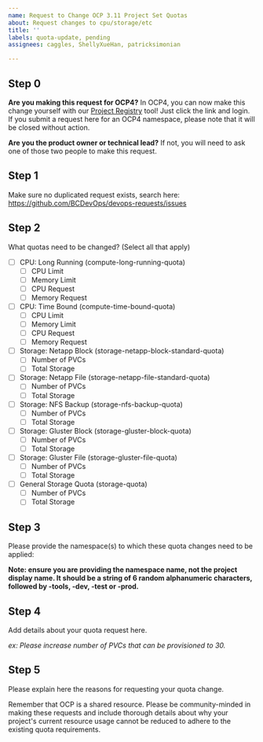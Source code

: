 ```yaml
---
name: Request to Change OCP 3.11 Project Set Quotas
about: Request changes to cpu/storage/etc
title: ''
labels: quota-update, pending
assignees: caggles, ShellyXueHan, patricksimonian

---
```


## Step 0
**Are you making this request for OCP4?**
In OCP4, you can now make this change yourself with our [Project Registry](https://registry.developer.gov.bc.ca/) tool! 
Just click the link and login. If you submit a request here for an OCP4 namespace, please note that it will be closed without action.

**Are you the product owner or technical lead?**
If not, you will need to ask one of those two people to make this request.


## Step 1
Make sure no duplicated request exists, search here:
https://github.com/BCDevOps/devops-requests/issues


## Step 2
What quotas need to be changed? (Select all that apply)
- [ ] CPU: Long Running (compute-long-running-quota)
   - [ ] CPU Limit
   - [ ] Memory Limit
   - [ ] CPU Request
   - [ ] Memory Request
- [ ] CPU: Time Bound (compute-time-bound-quota)
   - [ ] CPU Limit
   - [ ] Memory Limit
   - [ ] CPU Request
   - [ ] Memory Request
- [ ] Storage: Netapp Block (storage-netapp-block-standard-quota)
   - [ ] Number of PVCs
   - [ ] Total Storage
- [ ] Storage: Netapp File (storage-netapp-file-standard-quota)
   - [ ] Number of PVCs
   - [ ] Total Storage
- [ ] Storage: NFS Backup (storage-nfs-backup-quota)
   - [ ] Number of PVCs
   - [ ] Total Storage
- [ ] Storage: Gluster Block (storage-gluster-block-quota)
   - [ ] Number of PVCs
   - [ ] Total Storage
- [ ] Storage: Gluster File (storage-gluster-file-quota)
   - [ ] Number of PVCs
   - [ ] Total Storage
- [ ] General Storage Quota (storage-quota)
   - [ ] Number of PVCs
   - [ ] Total Storage

## Step 3
Please provide the namespace(s) to which these quota changes need to be applied:

**Note: ensure you are providing the namespace name, not the project display name. It should be a string of 6 random alphanumeric characters, followed by -tools, -dev, -test or -prod.**

## Step 4
Add details about your quota request here.

*ex: Please increase number of PVCs that can be provisioned to 30.*

## Step 5
Please explain here the reasons for requesting your quota change.

Remember that OCP is a shared resource. Please be community-minded in making these requests and include thorough details about why your project's current resource usage cannot be reduced to adhere to the existing quota requirements.

